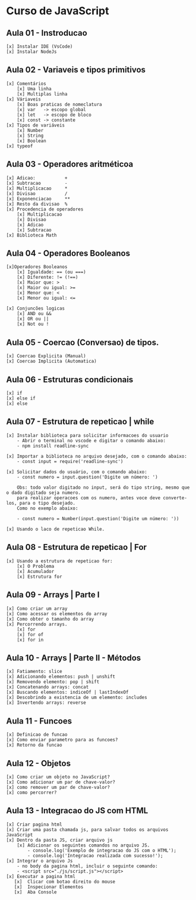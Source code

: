 # Curso de JavaScript

## Aula 01 - Instroducao
    [x] Instalar IDE (VsCode)
    [x] Instalar NodeJs

## Aula 02 - Variaveis e tipos primitivos
    [x] Comentários
        [x] Uma linha
        [x] Multiplas linha
    [x] Váriaveis
        [x] Boas praticas de nomeclatura
        [x] var   -> escopo global
        [x] let   -> escopo de bloco
        [x] const -> constante
    [x] Tipos de variáveis
        [x] Number
        [x] String
        [x] Boolean
    [x] typeof
    
## Aula 03 - Operadores aritméticoa
    [x] Adicao:           +
    [x] Subtracao         -
    [x] Multiplicacao     *
    [x] Divisao           /
    [x] Exponenciacao     **
    [x] Resto da divisao  %
    [x] Procedencia de operadores
        [x] Multiplicacao
        [x] Divisao
        [x] Adicao
        [x] Subtracao
    [x] Biblioteca Math

## Aula 04 - Operadores Booleanos
    [x]Operadores Booleanos
        [x] Igualdade: == (ou ===)
        [x] Diferente: != (!==)
        [x] Maior que: >
        [x] Maior ou igual: >=
        [x] Menor que: <
        [x] Menor ou igual: <=

    [x] Conjuncões logicas
        [x] AND ou &&
        [x] OR ou ||
        [x] Not ou !

## Aula 05 - Coercao (Conversao) de tipos.
    [x] Coercao Explicita (Manual)
    [x] Coercao Implicita (Automatica)

## Aula 06 - Estruturas condicionais
    [x] if
    [x] else if
    [x] else

## Aula 07 - Estrutura de repeticao |  while
    [x] Instalar biblioteca para solicitar informacoes do usuario
        - Abrir o terminal no vscode e digitar o comando abaixo:
        - npm install readline-sync

    [x] Importar a biblioteca no arquivo desejado, com o comando abaixo:
        - const input = require('readline-sync')

    [x] Solicitar dados do usuário, com o comando abaixo:
        - const numero = input.question('Digite um número: ')

        Obs: todo valor digitado no input, será do tipo string, mesmo que o dado digitado seja numero.
        para realizar operacoes com os numero, antes voce deve converte-los, para o tipo desejado.
        Como no exemplo abaixo:

        - const numero = Number(input.question('Digite um número: '))

    [x] Usando o laco de repeticao While.

## Aula 08 - Estrutura de repeticao |  For
    [x] Usando a estrutura de repeticao for:
        [x] O Problema
        [x] Acumulador
        [x] Estrutura for

## Aula 09 - Arrays | Parte I
    [x] Como criar um array
    [x] Como acessar os elementos do array
    [x] Como obter o tamanho do array
    [x] Percorrendo arrays.
        [x] for
        [x] for of
        [x] for in


## Aula 10 - Arrays | Parte II - Métodos
    [x] Fatiamento: slice
    [x] Adicionando elementos: push | unshift
    [x] Removendo elemento: pop | shift
    [x] Concatenando arrays: concat
    [x] Buscando elementos: indiceOf | lastIndexOf
    [x] Descobrindo a existencia de um elemento: includes
    [x] Invertendo arrays: reverse

## Aula 11 - Funcoes
    [x] Definicao de funcao
    [x] Como enviar parametro para as funcoes?
    [x] Retorno da funcao

## Aula 12 - Objetos
    [x] Como criar um objeto no JavaScript?
    [x] Como adicionar um par de chave-valor?
    [x] como remover um par de chave-valor?
    [x] como percorrer?

## Aula 13 - Integracao do JS com HTML
    [x] Criar pagina html
    [x] Criar uma pasta chamada js, para salvar todos os arquivos JavaScript
    [x] Dentro da pasta JS, criar arquivo js
        [x] Adicionar os seguintes comandos no arquivo JS.
            - console.log('Exemplo de integracao do JS com o HTML');
            - console.log('Integracao realizada com sucesso!');
    [x] Integrar o arquivo Js
        - no body da pagina html, incluir o seguinte comando:
        - <script src="./js/script.js"></script>
    [x] Executar a pagina html
       [x]  Clicar com botao direito do mouse
       [x]  Inspecionar Elementos
       [x]  Aba Console
